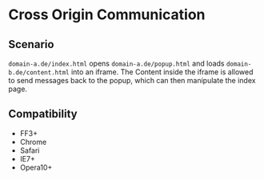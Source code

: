 # Cross Origin Communication

## Scenario
`domain-a.de/index.html` opens `domain-a.de/popup.html` and loads `domain-b.de/content.html` into an iframe. The Content inside the iframe is allowed to send messages back to the popup, which can then manipulate the index page.

## Compatibility

* FF3+
* Chrome
* Safari
* IE7+
* Opera10+